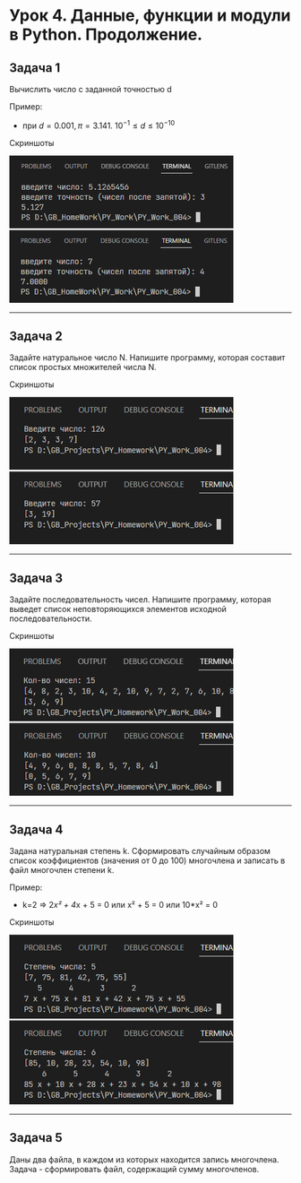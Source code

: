 # Урок 4. Данные, функции и модули в Python. Продолжение.

## Задача 1
Вычислить число c заданной точностью d

Пример:

- при $d = 0.001, π = 3.141.$    $10^{-1} ≤ d ≤10^{-10}$
 
Скриншоты

!['Скрин 1'](/ScreenShots/task_001_01.png 'Screen 1')
!['Скрин 2'](/ScreenShots/task_001_02.png 'Screen 2')

---

## Задача 2

Задайте натуральное число N. Напишите программу, которая составит список простых множителей числа N.

Скриншоты

!['Скрин 3'](/ScreenShots/task_002_01.png 'Screen 3')
!['Скрин 4'](/ScreenShots/task_002_02.png 'Screen 4')

---

## Задача 3

Задайте последовательность чисел. Напишите программу, которая выведет список неповторяющихся элементов исходной последовательности.

Скриншоты

!['Скрин 5'](/ScreenShots/task_003_01.png 'Screen 5')
!['Скрин 6'](/ScreenShots/task_003_02.png 'Screen 6')

---

## Задача 4

Задана натуральная степень k. Сформировать случайным образом список коэффициентов (значения от 0 до 100) многочлена и записать в файл многочлен степени k.

Пример:

- k=2 => 2*x² + 4*x + 5 = 0 или x² + 5 = 0 или 10*x² = 0

Скриншоты

!['Скрин 7'](/ScreenShots/task_004_01.png 'Screen 7')
!['Скрин 8'](/ScreenShots/task_004_02.png 'Screen 8')

---

## Задача 5

Даны два файла, в каждом из которых находится запись многочлена. Задача - сформировать файл, содержащий сумму многочленов.